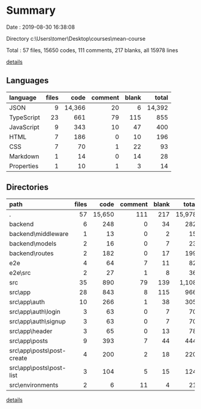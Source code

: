 # Summary

Date : 2019-08-30 16:38:08

Directory c:\Users\tomer\Desktop\courses\mean-course

Total : 57 files,  15650 codes, 111 comments, 217 blanks, all 15978 lines

[details](details.md)

## Languages
| language | files | code | comment | blank | total |
| :--- | ---: | ---: | ---: | ---: | ---: |
| JSON | 9 | 14,366 | 20 | 6 | 14,392 |
| TypeScript | 23 | 661 | 79 | 115 | 855 |
| JavaScript | 9 | 343 | 10 | 47 | 400 |
| HTML | 7 | 186 | 0 | 10 | 196 |
| CSS | 7 | 70 | 1 | 22 | 93 |
| Markdown | 1 | 14 | 0 | 14 | 28 |
| Properties | 1 | 10 | 1 | 3 | 14 |

## Directories
| path | files | code | comment | blank | total |
| :--- | ---: | ---: | ---: | ---: | ---: |
| . | 57 | 15,650 | 111 | 217 | 15,978 |
| backend | 6 | 248 | 0 | 34 | 282 |
| backend\middleware | 1 | 13 | 0 | 2 | 15 |
| backend\models | 2 | 16 | 0 | 7 | 23 |
| backend\routes | 2 | 182 | 0 | 17 | 199 |
| e2e | 4 | 64 | 7 | 11 | 82 |
| e2e\src | 2 | 27 | 1 | 8 | 36 |
| src | 35 | 890 | 79 | 139 | 1,108 |
| src\app | 28 | 843 | 8 | 115 | 966 |
| src\app\auth | 10 | 266 | 1 | 38 | 305 |
| src\app\auth\login | 3 | 63 | 0 | 7 | 70 |
| src\app\auth\signup | 3 | 63 | 0 | 7 | 70 |
| src\app\header | 3 | 65 | 0 | 13 | 78 |
| src\app\posts | 9 | 393 | 7 | 44 | 444 |
| src\app\posts\post-create | 4 | 200 | 2 | 18 | 220 |
| src\app\posts\post-list | 3 | 104 | 5 | 15 | 124 |
| src\environments | 2 | 6 | 11 | 4 | 21 |

[details](details.md)